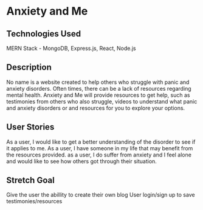 # Anxiety and Me

## Technologies Used
MERN Stack - MongoDB, Express.js, React, Node.js

## Description
No name is a website created to help others who struggle with panic and anxiety disorders. Often times, there can be a lack of resources regarding mental health. Anxiety and Me will provide resources to get help, such as testimonies from others who also struggle, videos to understand what panic and anxiety disorders or and resources for you to explore your options.

## User Stories
As a user, I would like to get a better understanding of the disorder to see if it applies to me.
As a user, I have someone in my life that may benefit from the resources provided.
as a user, I do suffer from anxiety and I feel alone and would like to see how others got through their situation.

## Stretch Goal
Give the user the abillity to create their own blog
User login/sign up to save testimonies/resources
